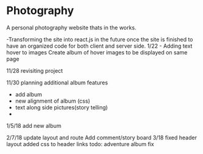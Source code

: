 # Photography

A personal photography website thats in the works.

-Transforming the site into react.js in the future once the site is finished to have an organized code for both client and server side.
1/22 -
Adding text hover to images
Create album of hover images to be displayed on same page

11/28 
revisiting project

11/30 
planning additional album features
  - add album
  - new alignment of album (css)
  - text along side pictures(story telling)
  -
 
 1/5/18
 add new album
 
 2/7/18
 update layout and route
 Add comment/story board
 3/18
 fixed header layout
 added css to header links
 todo: adventure album fix
